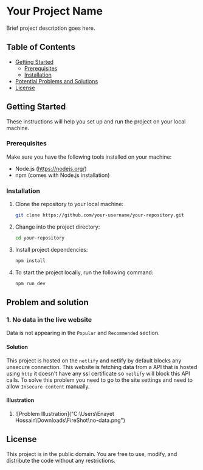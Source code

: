 # Your Project Name

Brief project description goes here.

## Table of Contents

- [Getting Started](#getting-started)
  - [Prerequisites](#prerequisites)
  - [Installation](#installation)
- [Potential Problems and Solutions](#Problem-and-solution)
- [License](#license)

## Getting Started

These instructions will help you set up and run the project on your local machine.

### Prerequisites

Make sure you have the following tools installed on your machine:

- Node.js (https://nodejs.org/)
- npm (comes with Node.js installation)

### Installation

1. Clone the repository to your local machine:

   ```bash
   git clone https://github.com/your-username/your-repository.git

   ```

2. Change into the project directory:

   ```bash
   cd your-repository

   ```

3. Install project dependencies:

   ```bash
   npm install

   ```

4. To start the project locally, run the following command:

   ```bash
   npm run dev
   ```

## Problem and solution

### 1. No data in the live website

Data is not appearing in the `Popular` and `Recommended` section.

#### Solution

This project is hosted on the `netlify` and netlify by default blocks any unsecure connection. This website is fetching data from a API that is hosted using `http` it doesn't have any ssl certificate so `netlify` will block this API calls. To solve this problem you need to go to the site settings and need to allow `Insecure content` manually.

#### Illustration

1. ![Problem Illustration]("C:\Users\Enayet Hossain\Downloads\FireShot\no-data.png")

## License

This project is in the public domain. You are free to use, modify, and distribute the code without any restrictions.
